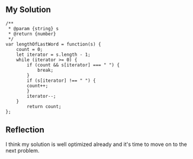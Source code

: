 ## My Solution

```
/**
 * @param {string} s
 * @return {number}
 */
var lengthOfLastWord = function(s) {
    count = 0;
    let iterator = s.length - 1;
    while (iterator >= 0) {
        if (count && s[iterator] === " ") {
            break;
        }
        if (s[iterator] !== " ") {
        count++;
        }
        iterator--;
    }
        return count;
};
```

## Reflection

I think my solution is well optimized already and it's time to move on to the next problem.
